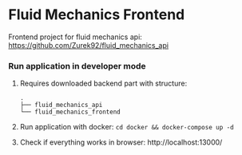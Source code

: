 # Fluid Mechanics Frontend

Frontend project for fluid mechanics api: https://github.com/Zurek92/fluid_mechanics_api

### Run application in developer mode
1. Requires downloaded backend part with structure:
    ```
    .
    ├── fluid_mechanics_api
    └── fluid_mechanics_frontend
    ```
1. Run application with docker:
```cd docker && docker-compose up -d```

1. Check if everything works in browser: http://localhost:13000/
